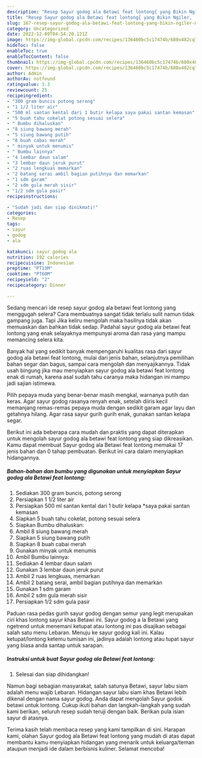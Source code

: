 ```yaml
---
description: "Resep Sayur godog ala Betawi feat lontong{ yang Bikin Ngiler,  Menu Buat lebaran"
title: "Resep Sayur godog ala Betawi feat lontong{ yang Bikin Ngiler,  Menu Buat lebaran"
slug: 167-resep-sayur-godog-ala-betawi-feat-lontong-yang-bikin-ngiler-menu-buat-lebaran
category: Uncategorized
date: 2022-12-09T04:54:20.121Z
image: https://img-global.cpcdn.com/recipes/136460bc5c17474b/680x482cq70/sayur-godog-ala-betawi-feat-lontong-foto-resep-utama.jpg
hideToc: false
enableToc: true
enableTocContent: false
thumbnail: https://img-global.cpcdn.com/recipes/136460bc5c17474b/680x482cq70/sayur-godog-ala-betawi-feat-lontong-foto-resep-utama.jpg
cover: https://img-global.cpcdn.com/recipes/136460bc5c17474b/680x482cq70/sayur-godog-ala-betawi-feat-lontong-foto-resep-utama.jpg
author: Admin
authorAv: notfound
ratingvalue: 3.3
reviewcount: 25
recipeingredient:
- "300 gram buncis potong serong"
- "1 1/2 liter air"
- "500 ml santan kental dari 1 butir kelapa saya pakai santan kemasan"
- "5 buah tahu cokelat potong sesuai selera"
- " Bumbu dihaluskan"
- "8 siung bawang merah"
- "5 siung bawang putih"
- "8 buah cabai merah"
- " minyak untuk menumis"
- " Bumbu lainnya"
- "4 lembar daun salam"
- "3 lembar daun jeruk purut"
- "2 ruas lengkuas memarkan"
- "2 batang serai ambil bagian putihnya dan memarkan"
- "1 sdm garam"
- "2 sdm gula merah sisir"
- "1/2 sdm gula pasir"
recipeinstructions:

- "Sudah jadi dan siap dinikmati!"
categories:
- Resep
tags:
- sayur
- godog
- ala

katakunci: sayur godog ala 
nutrition: 192 calories
recipecuisine: Indonesian
preptime: "PT13M"
cooktime: "PT60M"
recipeyield: "2"
recipecategory: Dinner

---
```



Sedang mencari ide resep sayur godog ala betawi feat lontong yang menggugah selera? Cara membuatnya sangat tidak terlalu sulit namun tidak gampang juga. Tapi Jika keliru mengolah maka hasilnya tidak akan memuaskan dan bahkan tidak sedap. Padahal sayur godog ala betawi feat lontong yang enak selayaknya mempunyai aroma dan rasa yang mampu memancing selera kita.


Banyak hal yang sedikit banyak mempengaruhi kualitas rasa dari sayur godog ala betawi feat lontong, mulai dari jenis bahan, selanjutnya pemilihan bahan segar dan bagus, sampai cara mengolah dan menyajikannya. Tidak usah bingung jika mau menyiapkan sayur godog ala betawi feat lontong enak di rumah, karena asal sudah tahu caranya maka hidangan ini mampu jadi sajian istimewa.

Pilih pepaya muda yang benar-benar masih mengkal, warnanya putih dan keras. Agar sayur godog rasanya renyah enak, setelah diiris kecil memanjang remas-remas pepaya muda dengan sedikit garam agar layu dan getahnya hilang. Agar rasa sayur gurih gurih enak, gunakan santan kelapa segar.


Berikut ini ada beberapa cara mudah dan praktis yang dapat diterapkan untuk mengolah sayur godog ala betawi feat lontong yang siap dikreasikan. Kamu dapat membuat Sayur godog ala Betawi feat lontong memakai 17 jenis bahan dan 0 tahap pembuatan. Berikut ini cara dalam menyiapkan hidangannya.

<!--inarticleads1-->

##### Bahan-bahan dan bumbu yang digunakan untuk menyiapkan Sayur godog ala Betawi feat lontong:

1. Sediakan 300 gram buncis, potong serong
1. Persiapkan 1 1/2 liter air
1. Persiapkan 500 ml santan kental dari 1 butir kelapa *saya pakai santan kemasan
1. Siapkan 5 buah tahu cokelat, potong sesuai selera
1. Siapkan  Bumbu dihaluskan:
1. Ambil 8 siung bawang merah
1. Siapkan 5 siung bawang putih
1. Siapkan 8 buah cabai merah
1. Gunakan  minyak untuk menumis
1. Ambil  Bumbu lainnya:
1. Sediakan 4 lembar daun salam
1. Gunakan 3 lembar daun jeruk purut
1. Ambil 2 ruas lengkuas, memarkan
1. Ambil 2 batang serai, ambil bagian putihnya dan memarkan
1. Gunakan 1 sdm garam
1. Ambil 2 sdm gula merah sisir
1. Persiapkan 1/2 sdm gula pasir


Paduan rasa pedas gurih sayur godog dengan semur yang legit merupakan ciri khas lontong sayur khas Betawi ini. Sayur godog a la Betawi yang ngetrend untuk menemani ketupat atau lontong ini pas disajikan sebagai salah satu menu Lebaran. Menuju ke sayur godog kali ini. Kalau ketupat/lontong ketemu tumisan ini, jadinya adalah lontong atau tupat sayur yang biasa anda santap untuk sarapan. 

<!--inarticleads2-->

##### Instruksi untuk buat Sayur godog ala Betawi feat lontong:


1. Selesai dan siap dihidangkan!

Namun bagi sebagian masyarakat, salah satunya Betawi, sayur labu siam adalah menu wajib Lebaran. Hidangan sayur labu siam khas Betawi lebih dikenal dengan nama sayur godog. Anda dapat mengolah Sayur godok betawi untuk lontong. Cukup ikuti bahan dan langkah-langkah yang sudah kami berikan, seluruh resep sudah teruji dengan baik. Berikan pula isian sayur di atasnya. 

Terima kasih telah membaca resep yang kami tampilkan di sini. Harapan kami, olahan Sayur godog ala Betawi feat lontong yang mudah di atas dapat membantu kamu menyiapkan hidangan yang menarik untuk keluarga/teman ataupun menjadi ide dalam berbisnis kuliner. Selamat mencoba!
